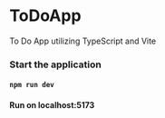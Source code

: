 # ToDoApp
To Do App utilizing TypeScript and Vite

### Start the application
#### `npm run dev`
#### Run on localhost:5173
